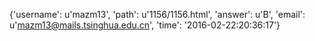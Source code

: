 {'username': u'mazm13', 'path': u'1156/1156.html', 'answer': u'B', 'email': u'mazm13@mails.tsinghua.edu.cn', 'time': '2016-02-22:20:36:17'}